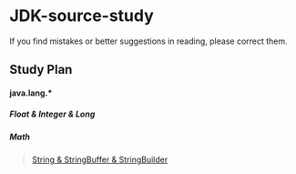 # JDK-source-study
If you find mistakes or better suggestions in reading, please correct them.
## Study Plan
#### java.lang.*
##### Float & Integer & Long

##### Math

> [String & StringBuffer & StringBuilder](../java/lang/String-String-StringBuilder.md) 

